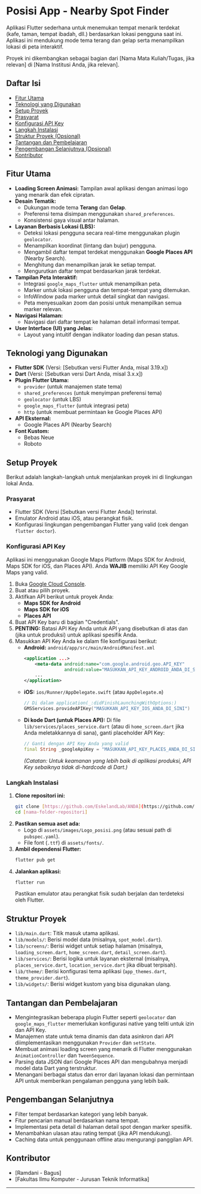 # Posisi App - Nearby Spot Finder

Aplikasi Flutter sederhana untuk menemukan tempat menarik terdekat (kafe, taman, tempat ibadah, dll.) berdasarkan lokasi pengguna saat ini. Aplikasi ini mendukung mode tema terang dan gelap serta menampilkan lokasi di peta interaktif.

Proyek ini dikembangkan sebagai bagian dari [Nama Mata Kuliah/Tugas, jika relevan] di [Nama Institusi Anda, jika relevan].

## Daftar Isi
- [Fitur Utama](#fitur-utama)
- [Teknologi yang Digunakan](#teknologi-yang-digunakan)
- [Setup Proyek](#setup-proyek)
- [Prasyarat](#prasyarat)
- [Konfigurasi API Key](#konfigurasi-api-key)
- [Langkah Instalasi](#langkah-instalasi)
- [Struktur Proyek (Opsional)](#struktur-proyek-opsional)
- [Tantangan dan Pembelajaran](#tantangan-dan-pembelajaran)
- [Pengembangan Selanjutnya (Opsional)](#pengembangan-selanjutnya-opsional)
- [Kontributor](#kontributor)

## Fitur Utama

* **Loading Screen Animasi:** Tampilan awal aplikasi dengan animasi logo yang menarik dan efek cipratan.
* **Desain Tematik:**
    * Dukungan mode tema **Terang** dan **Gelap**.
    * Preferensi tema disimpan menggunakan `shared_preferences`.
    * Konsistensi gaya visual antar halaman.
* **Layanan Berbasis Lokasi (LBS):**
    * Deteksi lokasi pengguna secara real-time menggunakan plugin `geolocator`.
    * Menampilkan koordinat (lintang dan bujur) pengguna.
    * Mengambil daftar tempat terdekat menggunakan **Google Places API** (Nearby Search).
    * Menghitung dan menampilkan jarak ke setiap tempat.
    * Mengurutkan daftar tempat berdasarkan jarak terdekat.
* **Tampilan Peta Interaktif:**
    * Integrasi `google_maps_flutter` untuk menampilkan peta.
    * Marker untuk lokasi pengguna dan tempat-tempat yang ditemukan.
    * InfoWindow pada marker untuk detail singkat dan navigasi.
    * Peta menyesuaikan zoom dan posisi untuk menampilkan semua marker relevan.
* **Navigasi Halaman:**
    * Navigasi dari daftar tempat ke halaman detail informasi tempat.
* **User Interface (UI) yang Jelas:**
    * Layout yang intuitif dengan indikator loading dan pesan status.

## Teknologi yang Digunakan

* **Flutter SDK** (Versi: [Sebutkan versi Flutter Anda, misal 3.19.x])
* **Dart** (Versi: [Sebutkan versi Dart Anda, misal 3.x.x])
* **Plugin Flutter Utama:**
    * `provider` (untuk manajemen state tema)
    * `shared_preferences` (untuk menyimpan preferensi tema)
    * `geolocator` (untuk LBS)
    * `google_maps_flutter` (untuk integrasi peta)
    * `http` (untuk membuat permintaan ke Google Places API)
* **API Eksternal:**
    * Google Places API (Nearby Search)
* **Font Kustom:**
    * Bebas Neue
    * Roboto

## Setup Proyek

Berikut adalah langkah-langkah untuk menjalankan proyek ini di lingkungan lokal Anda.

### Prasyarat

* Flutter SDK (Versi [Sebutkan versi Flutter Anda]) terinstal.
* Emulator Android atau iOS, atau perangkat fisik.
* Konfigurasi lingkungan pengembangan Flutter yang valid (cek dengan `flutter doctor`).

### Konfigurasi API Key

Aplikasi ini menggunakan Google Maps Platform (Maps SDK for Android, Maps SDK for iOS, dan Places API). Anda **WAJIB** memiliki API Key Google Maps yang valid.

1.  Buka [Google Cloud Console](https://console.cloud.google.com/).
2.  Buat atau pilih proyek.
3.  Aktifkan API berikut untuk proyek Anda:
    * **Maps SDK for Android**
    * **Maps SDK for iOS**
    * **Places API**
4.  Buat API Key baru di bagian "Credentials".
5.  **PENTING:** Batasi API Key Anda untuk API yang disebutkan di atas dan (jika untuk produksi) untuk aplikasi spesifik Anda.
6.  Masukkan API Key Anda ke dalam file konfigurasi berikut:
    * **Android:** `android/app/src/main/AndroidManifest.xml`
        ```xml
        <application ...>
            <meta-data android:name="com.google.android.geo.API_KEY"
                       android:value="MASUKKAN_API_KEY_ANDROID_ANDA_DI_SINI"/>
            ...
        </application>
        ```
    * **iOS:** `ios/Runner/AppDelegate.swift` (atau `AppDelegate.m`)
        ```swift
        // Di dalam application(_:didFinishLaunchingWithOptions:)
        GMSServices.provideAPIKey("MASUKKAN_API_KEY_IOS_ANDA_DI_SINI")
        ```
    * **Di kode Dart (untuk Places API):**
        Di file `lib/services/places_service.dart` (atau di `home_screen.dart` jika Anda meletakkannya di sana), ganti placeholder API Key:
        ```dart
        // Ganti dengan API Key Anda yang valid
        final String _googleApiKey = "MASUKKAN_API_KEY_PLACES_ANDA_DI_SINI";
        ```
        *(Catatan: Untuk keamanan yang lebih baik di aplikasi produksi, API Key sebaiknya tidak di-hardcode di Dart.)*

### Langkah Instalasi

1.  **Clone repositori ini:**
    ```bash
    git clone [https://github.com/EskelandLab/ANDA](https://github.com/EskelandLab/ANDA)
    cd [nama-folder-repositori]
    ```
2.  **Pastikan semua aset ada:**
    * Logo di `assets/images/Logo_posisi.png` (atau sesuai path di `pubspec.yaml`).
    * File font (`.ttf`) di `assets/fonts/`.
3.  **Ambil dependensi Flutter:**
    ```bash
    flutter pub get
    ```
4.  **Jalankan aplikasi:**
    ```bash
    flutter run
    ```
    Pastikan emulator atau perangkat fisik sudah berjalan dan terdeteksi oleh Flutter.

## Struktur Proyek

* `lib/main.dart`: Titik masuk utama aplikasi.
* `lib/models/`: Berisi model data (misalnya, `spot_model.dart`).
* `lib/screens/`: Berisi widget untuk setiap halaman (misalnya, `loading_screen.dart`, `home_screen.dart`, `detail_screen.dart`).
* `lib/services/`: Berisi logika untuk layanan eksternal (misalnya, `places_service.dart`, `location_service.dart` jika dibuat terpisah).
* `lib/theme/`: Berisi konfigurasi tema aplikasi (`app_themes.dart`, `theme_provider.dart`).
* `lib/widgets/`: Berisi widget kustom yang bisa digunakan ulang.

## Tantangan dan Pembelajaran

* Mengintegrasikan beberapa plugin Flutter seperti `geolocator` dan `google_maps_flutter` memerlukan konfigurasi native yang teliti untuk izin dan API Key.
* Manajemen state untuk tema dinamis dan data asinkron dari API diimplementasikan menggunakan `Provider` dan `setState`.
* Membuat animasi loading screen yang menarik di Flutter menggunakan `AnimationController` dan `TweenSequence`.
* Parsing data JSON dari Google Places API dan mengubahnya menjadi model data Dart yang terstruktur.
* Menangani berbagai status dan error dari layanan lokasi dan permintaan API untuk memberikan pengalaman pengguna yang lebih baik.

## Pengembangan Selanjutnya

* Filter tempat berdasarkan kategori yang lebih banyak.
* Fitur pencarian manual berdasarkan nama tempat.
* Implementasi peta detail di halaman detail spot dengan marker spesifik.
* Menambahkan ulasan atau rating tempat (jika API mendukung).
* Caching data untuk penggunaan offline atau mengurangi panggilan API.

## Kontributor

* [Ramdani - Bagus]
* [Fakultas Ilmu Komputer - Jurusan Teknik Informatika]

---
